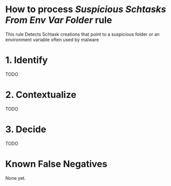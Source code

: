# How to process *Suspicious Schtasks From Env Var Folder* rule
This rule Detects Schtask creations that point to a suspicious folder or an environment variable often used by malware

# 1. Identify
TODO

# 2. Contextualize
TODO

# 3. Decide
TODO

# Known False Negatives
None yet.
